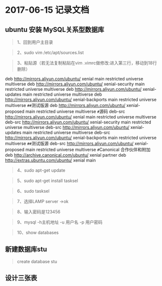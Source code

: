 # 2017-06-15 记录文档
## ubuntu **安装** MySQL关系型数据库
> 1、回到用户主目录

> 2、sudo vim /etc/apt/sources.list

>3、粘贴源（若无法复制粘贴在vim .vimrc做修改:进入第三行，移动到18行删除）

deb http://mirrors.aliyun.com/ubuntu/ xenial main restricted universe multiverse
deb http://mirrors.aliyun.com/ubuntu/ xenial-security main restricted universe multiverse
deb http://mirrors.aliyun.com/ubuntu/ xenial-updates main restricted universe multiverse
deb http://mirrors.aliyun.com/ubuntu/ xenial-backports main restricted universe multiverse
`##`测试版源
deb http://mirrors.aliyun.com/ubuntu/ xenial-proposed main restricted universe multiverse
`#`源码
deb-src http://mirrors.aliyun.com/ubuntu/ xenial main restricted universe multiverse
deb-src http://mirrors.aliyun.com/ubuntu/ xenial-security main restricted universe multiverse
deb-src http://mirrors.aliyun.com/ubuntu/ xenial-updates main restricted universe multiverse
deb-src http://mirrors.aliyun.com/ubuntu/ xenial-backports main restricted universe multiverse
`##`测试版源
deb-src http://mirrors.aliyun.com/ubuntu/ xenial-proposed main restricted universe multiverse
`#`Canonical 合作伙伴和附加
deb http://archive.canonical.com/ubuntu/ xenial partner
deb http://extras.ubuntu.com/ubuntu/ xenial main

>4、sudo apt-get update

>5、sudo apt-get install tasksel

>6、sudo tasksel

>7、选择LAMP server ->ok

>8、输入密码是123456

>9、mysql -h主机地址 -u 用户名 -p 用户密码

>10、show databases
## 新建数据库stu
>create database stu
## 设计三张表

